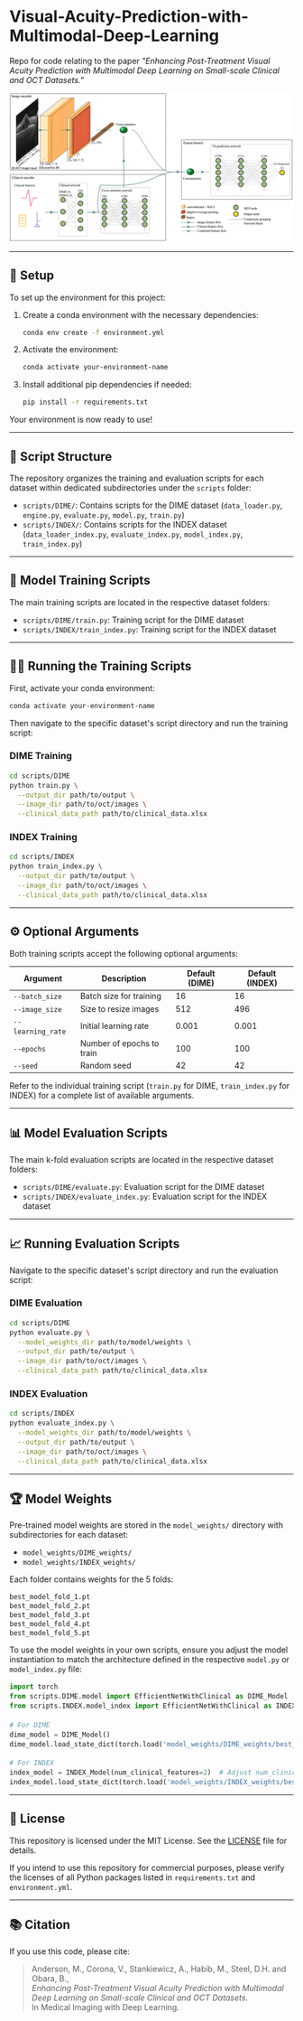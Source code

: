 # Visual-Acuity-Prediction-with-Multimodal-Deep-Learning

Repo for code relating to the paper _"Enhancing Post-Treatment Visual Acuity Prediction with Multimodal Deep Learning on Small-scale Clinical and OCT Datasets."_

![Architecture Draft](model_architecture.png)

---

## 🚀 Setup

To set up the environment for this project:

1. Create a conda environment with the necessary dependencies:

    ```bash
    conda env create -f environment.yml
    ```

2. Activate the environment:

    ```bash
    conda activate your-environment-name
    ```

3. Install additional pip dependencies if needed:

    ```bash
    pip install -r requirements.txt
    ```

Your environment is now ready to use!

---

## 📂 Script Structure

The repository organizes the training and evaluation scripts for each dataset within dedicated subdirectories under the `scripts` folder:

- `scripts/DIME/`: Contains scripts for the DIME dataset (`data_loader.py`, `engine.py`, `evaluate.py`, `model.py`, `train.py`)
- `scripts/INDEX/`: Contains scripts for the INDEX dataset (`data_loader_index.py`, `evaluate_index.py`, `model_index.py`, `train_index.py`)

---

## 🔬 Model Training Scripts

The main training scripts are located in the respective dataset folders:

- `scripts/DIME/train.py`: Training script for the DIME dataset  
- `scripts/INDEX/train_index.py`: Training script for the INDEX dataset

---

## 🏃‍♂️ Running the Training Scripts

First, activate your conda environment:

```bash
conda activate your-environment-name
```

Then navigate to the specific dataset's script directory and run the training script:

### DIME Training

```bash
cd scripts/DIME
python train.py \
  --output_dir path/to/output \
  --image_dir path/to/oct/images \
  --clinical_data_path path/to/clinical_data.xlsx
```

### INDEX Training

```bash
cd scripts/INDEX
python train_index.py \
  --output_dir path/to/output \
  --image_dir path/to/oct/images \
  --clinical_data_path path/to/clinical_data.xlsx
```

---

## ⚙️ Optional Arguments

Both training scripts accept the following optional arguments:

| Argument           | Description                 | Default (DIME) | Default (INDEX) |
|--------------------|-----------------------------|----------------|-----------------|
| `--batch_size`     | Batch size for training      | 16             | 16              |
| `--image_size`     | Size to resize images        | 512            | 496             |
| `--learning_rate`  | Initial learning rate        | 0.001          | 0.001           |
| `--epochs`         | Number of epochs to train    | 100            | 100             |
| `--seed`           | Random seed                  | 42             | 42              |

Refer to the individual training script (`train.py` for DIME, `train_index.py` for INDEX) for a complete list of available arguments.

---

## 📊 Model Evaluation Scripts

The main k-fold evaluation scripts are located in the respective dataset folders:

- `scripts/DIME/evaluate.py`: Evaluation script for the DIME dataset  
- `scripts/INDEX/evaluate_index.py`: Evaluation script for the INDEX dataset

---

## 📈 Running Evaluation Scripts

Navigate to the specific dataset's script directory and run the evaluation script:

### DIME Evaluation

```bash
cd scripts/DIME
python evaluate.py \
  --model_weights_dir path/to/model/weights \
  --output_dir path/to/output \
  --image_dir path/to/oct/images \
  --clinical_data_path path/to/clinical_data.xlsx
```

### INDEX Evaluation

```bash
cd scripts/INDEX
python evaluate_index.py \
  --model_weights_dir path/to/model/weights \
  --output_dir path/to/output \
  --image_dir path/to/oct/images \
  --clinical_data_path path/to/clinical_data.xlsx
```

---

## 🏆 Model Weights

Pre-trained model weights are stored in the `model_weights/` directory with subdirectories for each dataset:

- `model_weights/DIME_weights/`
- `model_weights/INDEX_weights/`

Each folder contains weights for the 5 folds:

```
best_model_fold_1.pt  
best_model_fold_2.pt  
best_model_fold_3.pt  
best_model_fold_4.pt  
best_model_fold_5.pt
```

To use the model weights in your own scripts, ensure you adjust the model instantiation to match the architecture defined in the respective `model.py` or `model_index.py` file:

```python
import torch
from scripts.DIME.model import EfficientNetWithClinical as DIME_Model
from scripts.INDEX.model_index import EfficientNetWithClinical as INDEX_Model

# For DIME
dime_model = DIME_Model()
dime_model.load_state_dict(torch.load('model_weights/DIME_weights/best_model_fold_1.pt'))

# For INDEX
index_model = INDEX_Model(num_clinical_features=2)  # Adjust num_clinical_features if needed
index_model.load_state_dict(torch.load('model_weights/INDEX_weights/best_model_fold_1.pt'))
```

---

## 📜 License

This repository is licensed under the MIT License. See the [LICENSE](LICENSE) file for details.

If you intend to use this repository for commercial purposes, please verify the licenses of all Python packages listed in `requirements.txt` and `environment.yml`.

---

## 📚 Citation

If you use this code, please cite:

> Anderson, M., Corona, V., Stankiewicz, A., Habib, M., Steel, D.H. and Obara, B.,  
> _Enhancing Post-Treatment Visual Acuity Prediction with Multimodal Deep Learning on Small-scale Clinical and OCT Datasets_.  
> In Medical Imaging with Deep Learning.
